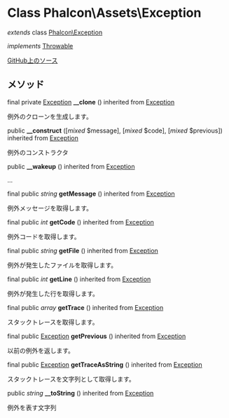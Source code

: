 # Class **Phalcon\\Assets\\Exception**

*extends* class [Phalcon\Exception](/[[language]]/[[version]]/api/Phalcon_Exception)

*implements* [Throwable](http://php.net/manual/en/class.throwable.php)

<a href="https://github.com/phalcon/cphalcon/blob/master/phalcon/assets/exception.zep" class="btn btn-default btn-sm">GitHub上のソース</a>

## メソッド

final private [Exception](http://php.net/manual/en/class.exception.php) **__clone** () inherited from [Exception](http://php.net/manual/en/class.exception.php)

例外のクローンを生成します。

public **__construct** ([*mixed* $message], [*mixed* $code], [*mixed* $previous]) inherited from [Exception](http://php.net/manual/en/class.exception.php)

例外のコンストラクタ

public **__wakeup** () inherited from [Exception](http://php.net/manual/en/class.exception.php)

...

final public *string* **getMessage** () inherited from [Exception](http://php.net/manual/en/class.exception.php)

例外メッセージを取得します。

final public *int* **getCode** () inherited from [Exception](http://php.net/manual/en/class.exception.php)

例外コードを取得します。

final public *string* **getFile** () inherited from [Exception](http://php.net/manual/en/class.exception.php)

例外が発生したファイルを取得します。

final public *int* **getLine** () inherited from [Exception](http://php.net/manual/en/class.exception.php)

例外が発生した行を取得します。

final public *array* **getTrace** () inherited from [Exception](http://php.net/manual/en/class.exception.php)

スタックトレースを取得します。

final public [Exception](http://php.net/manual/en/class.exception.php) **getPrevious** () inherited from [Exception](http://php.net/manual/en/class.exception.php)

以前の例外を返します。

final public [Exception](http://php.net/manual/en/class.exception.php) **getTraceAsString** () inherited from [Exception](http://php.net/manual/en/class.exception.php)

スタックトレースを文字列として取得します。

public *string* **__toString** () inherited from [Exception](http://php.net/manual/en/class.exception.php)

例外を表す文字列